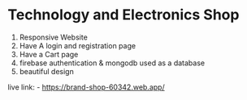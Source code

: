 <h1>Technology and Electronics Shop</h1>

1) Responsive Website
2) Have A login and registration page
3) Have a Cart page
4) firebase authentication & mongodb used as a database
5) beautiful design

live link: - https://brand-shop-60342.web.app/

